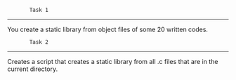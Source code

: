            Task 1
----------------------
You create a static library from object files of some 20 written codes.

           Task 2
----------------------
Creates a script that creates a static library from all .c files that are in the current directory.
